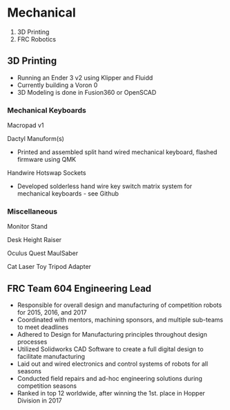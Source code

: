 # Mechanical

1. 3D Printing
2. FRC Robotics

## 3D Printing

- Running an Ender 3 v2 using Klipper and Fluidd
- Currently building a Voron 0
- 3D Modeling is done in Fusion360 or OpenSCAD

### Mechanical Keyboards

Macropad v1

Dactyl Manuform(s)

- Printed and assembled split hand wired mechanical keyboard, flashed firmware using QMK

Handwire Hotswap Sockets

- Developed solderless hand wire key switch matrix system for mechanical keyboards - see Github

### Miscellaneous 

Monitor Stand

Desk Height Raiser

Oculus Quest MaulSaber

Cat Laser Toy Tripod Adapter

## FRC Team 604 Engineering Lead

- Responsible for overall design and manufacturing of competition robots for 2015, 2016, and 2017
- Coordinated with mentors, machining sponsors, and multiple sub-teams to meet deadlines
- Adhered to Design for Manufacturing principles throughout design processes
- Utilized Solidworks CAD Software to create a full digital design to facilitate manufacturing
- Laid out and wired electronics and control systems of robots for all seasons
- Conducted field repairs and ad-hoc engineering solutions during competition seasons
- Ranked in top 12 worldwide, after winning the 1st. place in Hopper Division in 2017
































